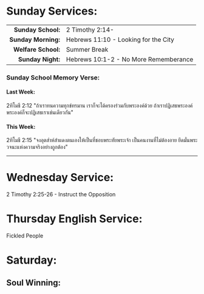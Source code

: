 # Sunday Services:| | || --:|:-- || **Sunday School:**  |	2 Timothy 2:14-| **Sunday Morning:** |	Hebrews 11:10 - Looking for the City| **Welfare School:** |	Summer Break| **Sunday Night:**   | Hebrews 10:1-2 - No More Rememberance### Sunday School Memory Verse:#### Last Week: 2ทิโมธี 2:12 "ถ้าเราทนความทุกข์ทรมาน เราก็จะได้ครองร่วมกับพระองค์ด้วย ถ้าเราปฏิเสธพระองค์ พระองค์ก็จะปฏิเสธเราเช่นเดียวกัน"#### This Week:2ทิโมธี 2:15 "จงอุตส่าห์สำแดงตนเองให้เป็นที่ชอบพระทัยพระเจ้า เป็นคนงานที่ไม่ต้องอาย ยึดมั่นพระวจนะแห่งความจริงอย่างถูกต้อง"---# Wednesday Service:2 Timothy 2:25-26 - Instruct the Opposition# Thursday English Service:Fickled People# Saturday:## Soul Winning: